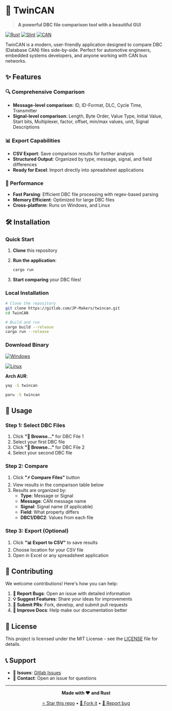 
# 🚗 TwinCAN

> **A powerful DBC file comparison tool with a beautiful GUI**

[![Rust](https://img.shields.io/badge/rust-%23000000.svg?style=for-the-badge&logo=rust&logoColor=white)](https://www.rust-lang.org/)
[![Slint](https://img.shields.io/badge/Slint-GUI-blue?style=for-the-badge)](https://slint.dev/)
[![CAN](https://img.shields.io/badge/CAN-Bus-green?style=for-the-badge)](https://en.wikipedia.org/wiki/CAN_bus)

TwinCAN is a modern, user-friendly application designed to compare DBC (Database CAN) files side-by-side. Perfect for automotive engineers, embedded systems developers, and anyone working with CAN bus networks.

## ✨ Features

### 🔍 **Comprehensive Comparison**
- **Message-level comparison**: ID, ID-Format, DLC, Cycle Time, Transmitter
- **Signal-level comparison**: Length, Byte Order, Value Type, Initial Value, Start bits, Multiplexer, factor, offset, min/max values, unit, Signal Descriptions

### 📊 **Export Capabilities**
- **CSV Export**: Save comparison results for further analysis
- **Structured Output**: Organized by type, message, signal, and field differences
- **Ready for Excel**: Import directly into spreadsheet applications

### 🚀 **Performance**
- **Fast Parsing**: Efficient DBC file processing with regex-based parsing
- **Memory Efficient**: Optimized for large DBC files
- **Cross-platform**: Runs on Windows, and Linux

## 🛠️ Installation

### Quick Start
1. **Clone** this repository
2. **Run the application**:

   ```bash
   cargo run
   ```
3. **Start comparing** your DBC files!

### Local Installation
```bash
# Clone the repository
git clone https://gitlab.com/JP-Makers/twincan.git
cd TwinCAN

# Build and run
cargo build --release
cargo run --release
```
### Download Binary
[![Windows](https://img.shields.io/badge/Windows-OS-blue?style=for-the-badge&logo=windows&logoColor=white
)](https://github.com/JP-Makers/TwinCAN/releases/download/v1.0.0/TwinCAN.zip)

[![Linux](https://img.shields.io/badge/Linux-OS-black?style=for-the-badge&logo=linux&logoColor=white
)](https://github.com/JP-Makers/TwinCAN/releases/download/v1.0.0/TwinCAN)

**Arch AUR**:
   ```bash
   yay -S twincan
   ```
   ```bash
   paru -S twincan
   ```
## 🚀 Usage

### Step 1: Select DBC Files
1. Click **"📂 Browse..."** for DBC File 1
2. Select your first DBC file
3. Click **"📂 Browse..."** for DBC File 2
4. Select your second DBC file

### Step 2: Compare
1. Click **"⚡ Compare Files"** button
2. View results in the comparison table below
3. Results are organized by:
   - **Type**: Message or Signal
   - **Message**: CAN message name
   - **Signal**: Signal name (if applicable)
   - **Field**: What property differs
   - **DBC1/DBC2**: Values from each file

### Step 3: Export (Optional)
1. Click **"📊 Export to CSV"** to save results
2. Choose location for your CSV file
3. Open in Excel or any spreadsheet application

## 🤝 Contributing

We welcome contributions! Here's how you can help:

1. **🐛 Report Bugs**: Open an issue with detailed information
2. **💡 Suggest Features**: Share your ideas for improvements
3. **🔧 Submit PRs**: Fork, develop, and submit pull requests
4. **📖 Improve Docs**: Help make our documentation better

## 📄 License

This project is licensed under the MIT License - see the [LICENSE](LICENSE) file for details.

## 📞 Support

- 🐛 **Issues**: [Gitlab Issues](../../issues)
- 📧 **Contact**: Open an issue for questions

---

<div align="center">

**Made with ❤️ and Rust**

[⭐ Star this repo](../../stargazers) • [🍴 Fork it](../../fork) • [📝 Report bug](../../issues)

</div>
